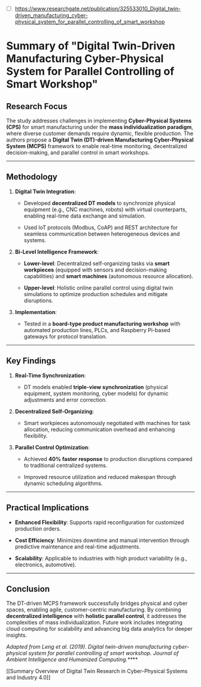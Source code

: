 - [ ] https://www.researchgate.net/publication/325533010_Digital_twin-driven_manufacturing_cyber-physical_system_for_parallel_controlling_of_smart_workshop

# Summary of "Digital Twin-Driven Manufacturing Cyber-Physical System for Parallel Controlling of Smart Workshop"

## Research Focus

The study addresses challenges in implementing **Cyber-Physical Systems (CPS)** for smart manufacturing under the **mass individualization paradigm**, where diverse customer demands require dynamic, flexible production. The authors propose a **Digital Twin (DT)-driven Manufacturing Cyber-Physical System (MCPS)** framework to enable real-time monitoring, decentralized decision-making, and parallel control in smart workshops.

---

## Methodology

1. **Digital Twin Integration**:
    
    - Developed **decentralized DT models** to synchronize physical equipment (e.g., CNC machines, robots) with virtual counterparts, enabling real-time data exchange and simulation.
        
    - Used IoT protocols (Modbus, CoAP) and REST architecture for seamless communication between heterogeneous devices and systems.
        
2. **Bi-Level Intelligence Framework**:
    
    - **Lower-level**: Decentralized self-organizing tasks via **smart workpieces** (equipped with sensors and decision-making capabilities) and **smart machines** (autonomous resource allocation).
        
    - **Upper-level**: Holistic online parallel control using digital twin simulations to optimize production schedules and mitigate disruptions.
        
3. **Implementation**:
    
    - Tested in a **board-type product manufacturing workshop** with automated production lines, PLCs, and Raspberry Pi-based gateways for protocol translation.
        

---

## Key Findings

1. **Real-Time Synchronization**:
    
    - DT models enabled **triple-view synchronization** (physical equipment, system monitoring, cyber models) for dynamic adjustments and error correction.
        
2. **Decentralized Self-Organizing**:
    
    - Smart workpieces autonomously negotiated with machines for task allocation, reducing communication overhead and enhancing flexibility.
        
3. **Parallel Control Optimization**:
    
    - Achieved **40% faster response** to production disruptions compared to traditional centralized systems.
        
    - Improved resource utilization and reduced makespan through dynamic scheduling algorithms.
        

---

## Practical Implications

- **Enhanced Flexibility**: Supports rapid reconfiguration for customized production orders.
    
- **Cost Efficiency**: Minimizes downtime and manual intervention through predictive maintenance and real-time adjustments.
    
- **Scalability**: Applicable to industries with high product variability (e.g., electronics, automotive).
    

---

## Conclusion

The DT-driven MCPS framework successfully bridges physical and cyber spaces, enabling agile, customer-centric manufacturing. By combining **decentralized intelligence** with **holistic parallel control**, it addresses the complexities of mass individualization. Future work includes integrating cloud computing for scalability and advancing big data analytics for deeper insights.

_Adapted from Leng et al. (2019). Digital twin-driven manufacturing cyber-physical system for parallel controlling of smart workshop. Journal of Ambient Intelligence and Humanized Computing.**_**


[[Summary Overview of Digital Twin Research in Cyber-Physical Systems and Industry 4.0]]
